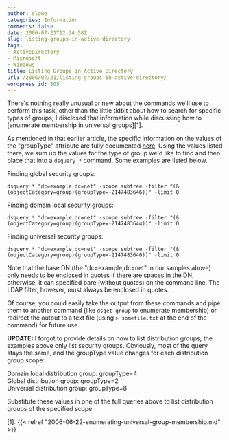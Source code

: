 ```yaml
---
author: slowe
categories: Information
comments: false
date: 2006-07-21T12:34:58Z
slug: listing-groups-in-active-directory
tags:
- ActiveDirectory
- Microsoft
- Windows
title: Listing Groups in Active Directory
url: /2006/07/21/listing-groups-in-active-directory/
wordpress_id: 305
---
```


There's nothing really unusual or new about the commands we'll use to perform this task, other than the little tidbit about how to search for specific types of groups; I disclosed that information while discussing how to [enumerate membership in universal groups][1].

As mentioned in that earlier article, the specific information on the values of the "groupType" attribute are fully documented [here](http://www.microsoft.com/technet/scriptcenter/resources/qanda/aug05/hey0817.mspx). Using the values listed there, we sum up the values for the type of group we'd like to find and then place that into a `dsquery *` command. Some examples are listed below.

Finding global security groups:

```text
dsquery * "dc=example,dc=net" -scope subtree -filter "(&(objectCategory=group)(groupType=-2147483646))" -limit 0
```

Finding domain local security groups:

```text
dsquery * "dc=example,dc=net" -scope subtree -filter "(&(objectCategory=group)(groupType=-2147483644))" -limit 0
```

Finding universal security groups:

```text
dsquery * "dc=example,dc=net" -scope subtree -filter "(&(objectCategory=group)(groupType=-2147483640))" -limit 0
```

Note that the base DN (the "dc=example,dc=net" in our samples above) only needs to be enclosed in quotes if there are spaces in the DN; otherwise, it can specified bare (without quotes) on the command line. The LDAP filter, however, must always be enclosed in quotes.

Of course, you could easily take the output from these commands and pipe them to another command (like `dsget group` to enumerate membership) or redirect the output to a text file (using `> somefile.txt` at the end of the command) for future use.

**UPDATE:** I forgot to provide details on how to list distribution groups; the examples above only list security groups. Obviously, most of the query stays the same, and the groupType value changes for each distribution group scope:

Domain local distribution group: groupType=4  
Global distribution group: groupType=2  
Universal distribution group: groupType=8

Substitute these values in one of the full queries above to list distribution groups of the specified scope.

[1]: {{< relref "2006-06-22-enumerating-universal-group-membership.md" >}}
